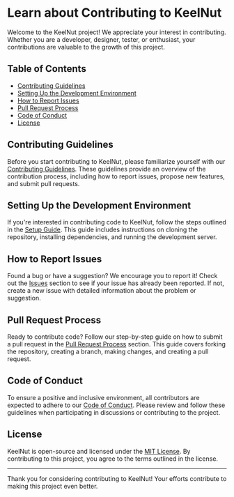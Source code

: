 # Learn about Contributing to KeelNut

Welcome to the KeelNut project! We appreciate your interest in contributing. Whether you are a developer, designer, tester, or enthusiast, your contributions are valuable to the growth of this project.

## Table of Contents

- [Contributing Guidelines](#contributing-guidelines)
- [Setting Up the Development Environment](#setting-up-the-development-environment)
- [How to Report Issues](#how-to-report-issues)
- [Pull Request Process](#pull-request-process)
- [Code of Conduct](#code-of-conduct)
- [License](#license)

## Contributing Guidelines

Before you start contributing to KeelNut, please familiarize yourself with our [Contributing Guidelines](CONTRIBUTING.md). These guidelines provide an overview of the contribution process, including how to report issues, propose new features, and submit pull requests.

## Setting Up the Development Environment

If you're interested in contributing code to KeelNut, follow the steps outlined in the [Setup Guide](CONTRIBUTING.md#how-to-contribute). This guide includes instructions on cloning the repository, installing dependencies, and running the development server.

## How to Report Issues

Found a bug or have a suggestion? We encourage you to report it! Check out the [Issues](https://github.com/doubtcrack/KeelNut-client/issues) section to see if your issue has already been reported. If not, create a new issue with detailed information about the problem or suggestion.

## Pull Request Process

Ready to contribute code? Follow our step-by-step guide on how to submit a pull request in the [Pull Request Process](CONTRIBUTING.md#pull-requests) section. This guide covers forking the repository, creating a branch, making changes, and creating a pull request.

## Code of Conduct

To ensure a positive and inclusive environment, all contributors are expected to adhere to our [Code of Conduct](CONTRIBUTING.md). Please review and follow these guidelines when participating in discussions or contributing to the project.

## License

KeelNut is open-source and licensed under the [MIT License](LICENSE). By contributing to this project, you agree to the terms outlined in the license.

---

Thank you for considering contributing to KeelNut! Your efforts contribute to making this project even better.

